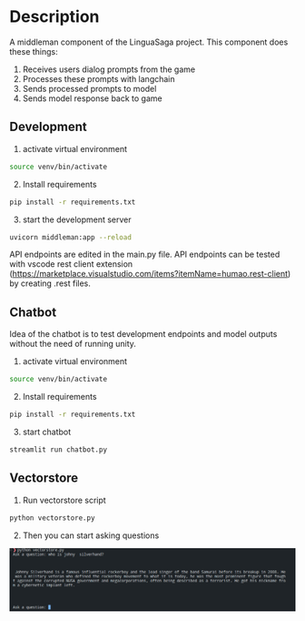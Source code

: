 # Description

A middleman component of the LinguaSaga project. This component does these things:

1. Receives users dialog prompts from the game
2. Processes these prompts with langchain
3. Sends processed prompts to model
4. Sends model response back to game

## Development

1. activate virtual environment

```bash
source venv/bin/activate
```

2. Install requirements

```bash
pip install -r requirements.txt
```

3. start the development server

```bash
uvicorn middleman:app --reload
```

API endpoints are edited in the main.py file. API endpoints can be tested with vscode rest client extension (<https://marketplace.visualstudio.com/items?itemName=humao.rest-client>) by creating .rest files.

## Chatbot

Idea of the chatbot is to test development endpoints and model outputs without the need of running unity.

1. activate virtual environment

```bash
source venv/bin/activate
```

2. Install requirements

```bash
pip install -r requirements.txt
```

3. start chatbot

```bash
streamlit run chatbot.py
```

## Vectorstore

1. Run vectorstore script

```python
python vectorstore.py
```

2. Then you can start asking questions

![image-20231113183217323](images/vectorstore-demo.png)
